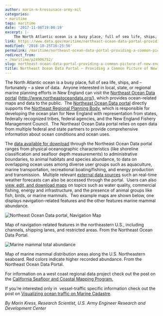```yaml
---
author: marin-m-kressusace-army-mil
categories:
- maritime
tags: maritime
date: '2017-11-08T19:00:19'
excerpt: |-
    The North Atlantic ocean is a busy place, full of sea life, ships, and – fortunately – a slew of data.  Anyone interested in local, state, or regional marine planning efforts in New England can visit the [Northeast Ocean Data portal](https://www.northeastoceandata.org/) (http://www.northeastoceandata.org/), which provides…
link: https://www.data.gov/maritime/northeast-ocean-data-portal-providing-a-common-picture-of-new-englands-ocean-uses/
modified: '2018-10-25T16:25:56'
permalink: /maritime/northeast-ocean-data-portal-providing-a-common-picture-of-new-englands-ocean-uses/
redirect_from:
- /maritime/p24906752/
slug: northeast-ocean-data-portal-providing-a-common-picture-of-new-englands-ocean-uses
title: Northeast Ocean Data Portal – Providing a Common Picture of New England’s Ocean Uses
---
```


The North Atlantic ocean is a busy place, full of sea life, ships, and – fortunately – a slew of data.  Anyone interested in local, state, or regional marine planning efforts in New England can visit the [Northeast Ocean Data portal](https://www.northeastoceandata.org/) (http://www.northeastoceandata.org/), which provides ocean-related maps and data to the public.  The [Northeast Ocean Data portal](https://www.northeastoceandata.org/) directly supports the [Northeast Regional Planning Body](https://neoceanplanning.org/about/), which is responsible for developing the ocean plan for New England with representation from states, federally recognized tribes, federal agencies, and the New England Fishery Management Council.  The Northeast Ocean Data portal relies on open data from multiple federal and state partners to provide comprehensive information about ocean conditions and ocean uses.

The [data available for download](https://www.northeastoceandata.org/data/) through the Northeast Ocean Data portal ranges from physical oceanographic characteristics (like shoreline classification and seafloor depth measurements) to administrative boundaries, to animal habitats and species abundance, to data on overlapping ocean uses among diverse user groups such as aquaculture, marine transportation, recreational boating/fishing, and energy production and transmission.  Multiple relevant [external data sources](https://www.northeastoceandata.org/data/external-data-sources/) such an real-time weather forecasts can also be accessed through the portal.  Users can also [view, edit, and download maps](https://www.northeastoceandata.org/maps/) on topics such as water quality, commercial fishing, energy and infrastructure, and the presence of animal groups like fish, birds, or marine mammals.  Two example maps are shown below, one displays navigation-related features and the other features marine mammal abundance.

![Northeast Ocean Data portal, Navigation Map](https://s3-us-gov-west-1.amazonaws.com/cg-0817d6e3-93c4-4de8-8b32-da6919464e61/Northeast-Ocean-Data_Navigation-Map.jpg)

Map of navigation-related features in the northeastern U.S., including channels, shipping lanes, and restricted areas. From the Northeast Ocean Data Portal.

![Marine mammal total abundance](https://s3-us-gov-west-1.amazonaws.com/cg-0817d6e3-93c4-4de8-8b32-da6919464e61/Marine-Mammal-map_.jpg)

Map of marine mammal distribution areas along the U.S. Northeastern seaboard. Red colors indicate higher recorded abundance. From the Northeast Ocean Data Portal.

For information on a west coast regional data project check out the post on the [California Seafloor and Coastal Mapping Program.](../../maritime/p24587094)

If you’re interested only in  vessel-traffic specific information check out the post on [Visualizing ocean traffic on Marine Cadastre](../../maritime/p24557427).

_By Marin Kress, Research Scientist, U.S. Army Engineer Research and Development Center_


